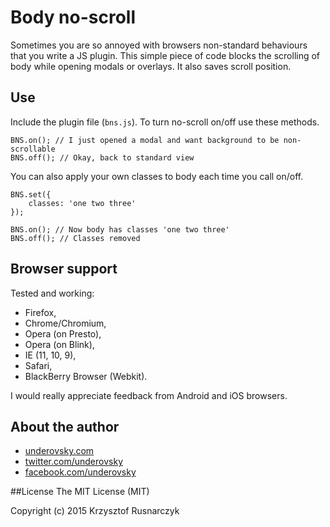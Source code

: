 # Body no-scroll
Sometimes you are so annoyed with browsers non-standard behaviours that you write a JS plugin. This simple piece of code blocks the scrolling of body while opening modals or overlays. It also saves scroll position.

## Use
Include the plugin file (`bns.js`). To turn no-scroll on/off use these methods.

```
BNS.on(); // I just opened a modal and want background to be non-scrollable
BNS.off(); // Okay, back to standard view
```

You can also apply your own classes to body each time you call on/off.

```
BNS.set({
	classes: 'one two three'
});

BNS.on(); // Now body has classes 'one two three'
BNS.off(); // Classes removed
```

## Browser support
Tested and working:
* Firefox,
* Chrome/Chromium,
* Opera (on Presto),
* Opera (on Blink),
* IE (11, 10, 9),
* Safari,
* BlackBerry Browser (Webkit).

I would really appreciate feedback from Android and iOS browsers.

## About the author
* [underovsky.com](http://underovsky.com)
* [twitter.com/underovsky](https://twitter.com/underovsky)
* [facebook.com/underovsky](https://facebook.com/underovsky)

##License
The MIT License (MIT)

Copyright (c) 2015 Krzysztof Rusnarczyk
